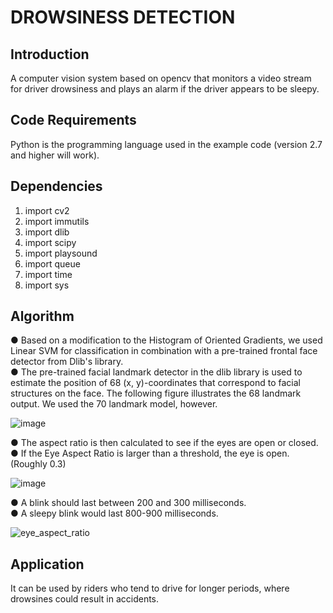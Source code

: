 # DROWSINESS DETECTION


## Introduction

A computer vision system based on opencv that monitors a video stream for driver drowsiness and plays an alarm if the driver appears to be sleepy.

## Code Requirements

Python is the programming language used in the example code (version 2.7 and higher will work).

## Dependencies

 1. import cv2</br>
 2. import immutils</br>
 3. import dlib</br>
 4. import scipy</br>
 5. import playsound</br>
 6. import queue</br>
 7. import time</br>
 8. import sys</br>

## Algorithm
● Based on a modification to the Histogram of Oriented Gradients, we used Linear SVM for classification in combination with a pre-trained frontal face detector from Dlib's library. </br>
● The pre-trained facial landmark detector in the dlib library is used to estimate the position of 68 (x, y)-coordinates that correspond to facial structures on the face. The following figure illustrates the 68 landmark output. We used the 70 landmark model, however.</br>
 
 ![image](https://user-images.githubusercontent.com/72935128/134086917-d7d86a4c-1da7-43b4-b681-8b24d615b9a5.png)

● The aspect ratio is then calculated to see if the eyes are open or closed.</br>
● If the Eye Aspect Ratio is larger than a threshold, the eye is open. (Roughly 0.3)</br>
 
 ![image](https://user-images.githubusercontent.com/72935128/134086896-1a6a801d-f3e5-4bd3-ad89-3afa3c4c963f.png)

● A blink should last between 200 and 300 milliseconds.</br>
● A sleepy blink would last 800-900 milliseconds.</br>

![eye_aspect_ratio](https://user-images.githubusercontent.com/72935128/134087408-e96058b8-67cd-49d6-a669-35168b5a8518.PNG)

## Application

It can be used by riders who tend to drive for longer periods, where drowsines could result in accidents. 


